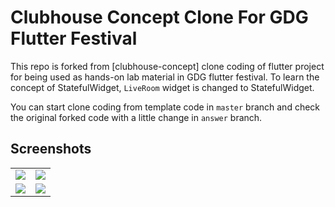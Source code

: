# Clubhouse Concept Clone For GDG Flutter Festival

This repo is forked from [clubhouse-concept] clone coding of flutter project for being used as hands-on lab material in GDG flutter festival.
To learn the concept of StatefulWidget, `LiveRoom` widget is changed to StatefulWidget.


You can start clone coding from template code in `master` branch and check the original forked code with a little change in `answer` branch.
## Screenshots
<table>
  <tr>
    <td>
      <img src="https://pbs.twimg.com/media/E4QJcbPWUAchv-0?format=jpg&name=4096x4096" />
    </td>
    <td>
      <img src="https://pbs.twimg.com/media/E4QJcbvXMAAhg44?format=jpg&name=4096x4096" />
    </td>
  </tr>
  <tr>
    <td>
      <img src="https://pbs.twimg.com/media/E4QJccaWQA0yZsN?format=jpg&name=4096x4096" />
    </td>
    <td>
      <img src="https://pbs.twimg.com/media/E4QJcdCWEAs1Q9q?format=jpg&name=4096x4096" />
    </td>
  </tr>
</table>

